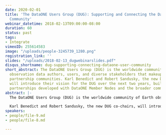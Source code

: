 ```yaml
---
date: 2020-02-01
title: 'The DataONE Users Group (DUG): Supporting and Connecting the DataONE User
  Community'
webinar_datetime: 2018-02-13T09:00:00-08:00
duration: 60
status: past
tags:
- Integrate
vimeoID: 255614583
image: "/uploads/people-3245739_1280.png"
registration_link: ''
slides: "/uploads/2018-02-13_dugwebinarslides.pdf"
disqus_shortname: dug-supporting-connecting-dataone-user-community
short_abstract: The DataONE Users Group (DUG) is the worldwide community of Earth
  observation data authors, users, and diverse stakeholders that makeup the DataONE
  partnership communities. Karl Benedict and Robert Sandusky, the new DUG co-chairs,
  will introduce their vision for the DUG over the next two years, building on the
  partnerships developed with DataONE Member Nodes and the broader community.
abstract: |-
  The DataONE Users Group (DUG) is the worldwide community of Earth observation data authors, users, and diverse stakeholders that makeup the DataONE partnership communities. The primary function of the DUG is to represent the needs and interests of these communities in the activities of DataONE. In particular, the DUG provides guidance that facilitates DataONE in achieving its vision and mission.

  Karl Benedict and Robert Sandusky, the new DUG co-chairs, will introduce their vision for the DUG over the next two years, building on the partnerships developed with DataONE Member Nodes and the broader community. Continuing on the success of the annual DUG meetings, the DUG seeks to become a primary venue for repository community discussions, facilitating connections and providing support. There are multiple ways you can help us achieve this vision, the first of which is joining this webinar to learn more.
speakers:
- people/file-9.md
- people/file-8.md

---
```

